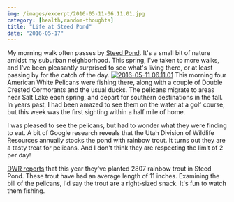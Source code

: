 ```yaml
---
img: /images/excerpt/2016-05-11-06.11.01.jpg
category: [health,random-thoughts]
title: "Life at Steed Pond"
date: "2016-05-17"
---
```


My morning walk often passes by [Steed Pond](http://www.standard.net/Environment/2015/07/28/Officials-work-to-keep-Steed-Pond-other-waters-healthy). It's a small bit of nature amidst my suburban neighborhood. This spring, I've taken to more walks, and I've been pleasantly surprised to see what's living there, or at least passing by for the catch of the day. [![2016-05-11 06.11.01](/images/2016-05-11-06.11.01.jpg)](http://blog.duanemcguire.com/wp-content/uploads/2016/05/2016-05-11-06.11.01.jpg) This morning four American White Pelicans were fishing there, along with a couple of Double Crested Cormorants and the usual ducks. The pelicans migrate to areas near Salt Lake each spring, and depart for southern destinations in the fall. In years past, I had been amazed to see them on the water at a golf course, but this week was the first sighting within a half mile of home.

I was pleased to see the pelicans, but had to wonder what they were finding to eat. A bit of Google research reveals that the Utah Division of Wildlife Resources annually stocks the pond with rainbow trout. It turns out they are a tasty treat for pelicans. And I don't think they are respecting the limit of 2 per day!

[DWR reports](https://dwrapps.utah.gov/fishstocking/Fish) that this year they've planted 2807 rainbow trout in Steed Pond. These trout have had an average length of 11 inches. Examining the bill of the pelicans, I'd say the trout are a right-sized snack. It's fun to watch them fishing. 
